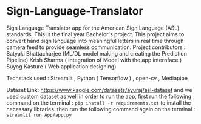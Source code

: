 # Sign-Language-Translator

Sign Language Translator app for the American Sign Language (ASL) standards. This is the final year Bachelor's project. This project aims to convert hand sign language into meaningful letters in real time through camera feed to provide seamless communication. 
Project contributors : 
 Satyaki Bhattacharjee (ML/DL model making and creating the Prediction Pipeline)
 Krish Sharma ( Integration of Model with the app internface ) 
 Suyog Kasture ( Web application designing)

Techstack used : Streamlit , Python ( Tensorflow ) , open-cv , Mediapipe

Dataset Link: https://www.kaggle.com/datasets/ayuraj/asl-dataset and we used custom dataset as well
in order to run the app, first run the following command on the terminal : ``` pip install -r requirements.txt ``` to install the necessary libraries. 
then run the following command again on the terminal : ``` streamlit run App/app.py ```
